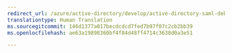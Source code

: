 ```yaml
---
redirect_url: /azure/active-directory/develop/active-directory-saml-debugging
translationtype: Human Translation
ms.sourcegitcommit: 146d1377a017becdcdcd7fed7b97f07c2cb2bb39
ms.openlocfilehash: ae63a19898360bf4f84d48ff4714c3638d0a3e51

---
```



<!--HONumber=Feb17_HO2-->


